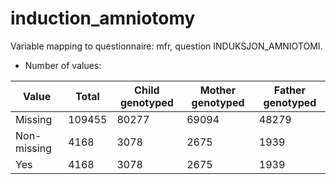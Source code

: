 # induction_amniotomy
Variable mapping to questionnaire: mfr, question INDUKSJON_AMNIOTOMI.
- Number of values:

| Value | Total | Child genotyped | Mother genotyped | Father genotyped |
| ----- | ----- | --------------- | ---------------- | ---------------- |
| Missing | 109455 | 80277 | 69094 | 48279 |
| Non-missing | 4168 | 3078 | 2675 | 1939 |
| Yes | 4168 | 3078 | 2675 |1939 |



